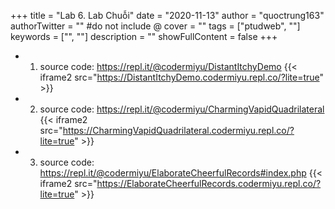 +++
title = "Lab 6. Lab Chuỗi"
date = "2020-11-13"
author = "quoctrung163"
authorTwitter = "" #do not include @
cover = ""
tags = ["ptudweb", ""]
keywords = ["", ""]
description = ""
showFullContent = false
+++


- 1. source code: https://repl.it/@codermiyu/DistantItchyDemo
{{< iframe2 src="https://DistantItchyDemo.codermiyu.repl.co/?lite=true" >}}

- 2. source code: https://repl.it/@codermiyu/CharmingVapidQuadrilateral
{{< iframe2 src="https://CharmingVapidQuadrilateral.codermiyu.repl.co/?lite=true" >}}

- 3. source code: https://repl.it/@codermiyu/ElaborateCheerfulRecords#index.php
{{< iframe2 src="https://ElaborateCheerfulRecords.codermiyu.repl.co/?lite=true" >}}
